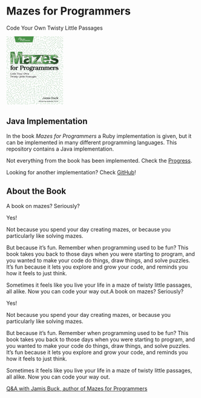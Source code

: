 # Mazes for Programmers
Code Your Own Twisty Little Passages

<a href="https://pragprog.com/titles/jbmaze/mazes-for-programmers/"><img  width=150  src="src/documentation/image/book-mazes-for-programmers.jpeg" /></a>


## Java Implementation

In the book *Mazes for Programmers* a Ruby implementation is given, but it can be implemented in many different programming languages. This repository contains a Java implementation.

Not everything from the book has been implemented. Check the [Progress](progress.md).

Looking for another implementation? Check [GitHub](https://github.com/search?q=mazes+for+programmers)!


## About the Book

A book on mazes? Seriously?

Yes!

Not because you spend your day creating mazes, or because you particularly like solving mazes.

But because it’s fun. Remember when programming used to be fun? This book takes you back to those days when you were starting to program, and you wanted to make your code do things, draw things, and solve puzzles. It’s fun because it lets you explore and grow your code, and reminds you how it feels to just think.

Sometimes it feels like you live your life in a maze of twisty little passages, all alike. Now you can code your way out.A book on mazes? Seriously?

Yes!

Not because you spend your day creating mazes, or because you particularly like solving mazes.

But because it’s fun. Remember when programming used to be fun? This book takes you back to those days when you were starting to program, and you wanted to make your code do things, draw things, and solve puzzles. It’s fun because it lets you explore and grow your code, and reminds you how it feels to just think.

Sometimes it feels like you live your life in a maze of twisty little passages, all alike. Now you can code your way out.

[Q&A with Jamis Buck, author of Mazes for Programmers](https://pragprog.com/titles/jbmaze/mazes-for-programmers/#qa-with-jamis-buck-author-of-mazes-for-programmers)
